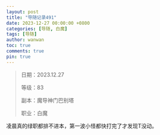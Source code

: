 ```yaml
---
layout: post
title: "导随记录491"
date: 2023-12-27 00:00:00 +0800
categories: [导随, 白魔]
tags: [导随]
author: wanwan
toc: true
comments: true
pin: true
---
```

> 日期：2023.12.27
>
> 等级：83
>
> 副本：魔导神门巴别塔
>
> 职业：白魔

凌晨真的绿职都排不进本，第一波小怪都快打完了才发现T没动。